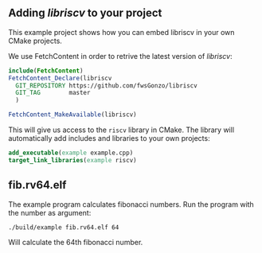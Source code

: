 ## Adding _libriscv_ to your project

This example project shows how you can embed libriscv in your own CMake projects.

We use FetchContent in order to retrive the latest version of _libriscv_:

```CMake
include(FetchContent)
FetchContent_Declare(libriscv
  GIT_REPOSITORY https://github.com/fwsGonzo/libriscv
  GIT_TAG        master
  )

FetchContent_MakeAvailable(libriscv)
```

This will give us access to the `riscv` library in CMake. The library will automatically add includes and libraries to your own projects:

```CMake
add_executable(example example.cpp)
target_link_libraries(example riscv)
```

## fib.rv64.elf

The example program calculates fibonacci numbers. Run the program with the number as argument:

```
./build/example fib.rv64.elf 64
```
Will calculate the 64th fibonacci number.
